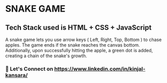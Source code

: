 # SNAKE GAME

## Tech Stack used is HTML + CSS + JavaScript

 A snake game lets you use arrow keys ( Left, Right, Top, Bottom ) to chase apples.  The game ends if the snake reaches the canvas bottom. Additionally, upon successfully hitting the apple, a green dot is added, creating a chain of the snake's growth.

### 🔗 Let's Connect on **https://www.linkedin.com/in/kinjal-kansara/** 

